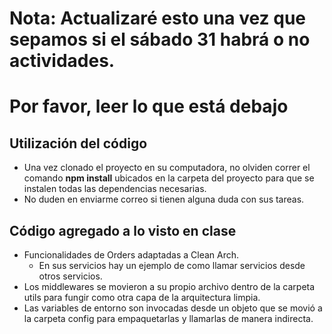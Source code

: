 # Nota: Actualizaré esto una vez que sepamos si el sábado 31 habrá o no actividades.
# Por favor, leer lo que está debajo

## Utilización del código
- Una vez clonado el proyecto en su computadora, no olviden correr el comando **npm install** ubicados en la carpeta del proyecto para que se instalen todas las dependencias necesarias.
- No duden en enviarme correo si tienen alguna duda con sus tareas.

## Código agregado a lo visto en clase
- Funcionalidades de Orders adaptadas a Clean Arch.
  - En sus servicios hay un ejemplo de como llamar servicios desde otros servicios.
- Los middlewares se movieron a su propio archivo dentro de la carpeta utils para fungir como otra capa de la arquitectura limpia.
- Las variables de entorno son invocadas desde un objeto que se movió a la carpeta config para empaquetarlas y llamarlas de manera indirecta.